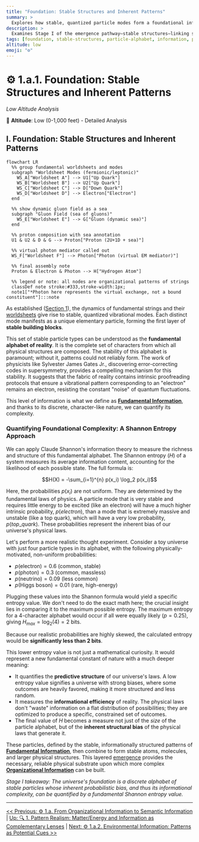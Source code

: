 ```yaml
---
title: "Foundation: Stable Structures and Inherent Patterns"
summary: >
  Explores how stable, quantized particle modes form a foundational information alphabet and how their biased probabilities can be measured with Shannon entropy.
description: >
  Examines Stage I of the emergence pathway—stable structures—linking string worldsheets to elementary particles and introducing an entropy-based metric for the universe's inherent informational bias.
tags: [foundation, stable-structures, particle-alphabet, information, physics]
altitude: low
emoji: "⚙️"
---
```


# ⚙️ 1.a.1. Foundation: Stable Structures and Inherent Patterns
<!-- markdownlint-disable MD036 -->
*Low Altitude Analysis*
<!-- markdownlint-enable MD036 -->

📍 **Altitude**: Low (0-1,000 feet) - Detailed Analysis

## I. Foundation: Stable Structures and Inherent Patterns

```mermaid
flowchart LR
  %% group fundamental worldsheets and modes
  subgraph "Worldsheet Modes (fermionic/leptonic)"
    WS_A["Worldsheet A"] --> U1["Up Quark"]
    WS_B["Worldsheet B"] --> U2["Up Quark"]
    WS_C["Worldsheet C"] --> D["Down Quark"]
    WS_D["Worldsheet D"] --> Electron["Electron"]
  end

  %% show dynamic gluon field as a sea
  subgraph "Gluon Field (sea of gluons)"
    WS_E["Worldsheet E"] --> G["Gluon (dynamic sea)"]
  end

  %% proton composition with sea annotation
  U1 & U2 & D & G --> Proton["Proton (2U+1D + sea)"]

  %% virtual photon mediator called out
  WS_F["Worldsheet F"] --> Photon["Photon (virtual EM mediator)"]

  %% final assembly note
  Proton & Electron & Photon --> H["Hydrogen Atom"]

  %% legend or note: all nodes are organizational patterns of strings
  classDef note stroke:#333,stroke-width:1px;
  note1["*Photon here represents the virtual exchange, not a bound constituent"]:::note
```

As established ([Section 1](../1-pattern-realism.md)), the dynamics of fundamental strings and their [worldsheets](../../glossary/W.md#worldsheet) give rise to stable, quantized vibrational modes. Each distinct mode manifests as a unique elementary particle, forming the first layer of **stable building blocks**.

This set of stable particle types can be understood as the **fundamental alphabet of reality**. It is the complete set of characters from which all physical structures are composed. The stability of this alphabet is paramount; without it, patterns could not reliably form. The work of physicists like Sylvester James Gates Jr., discovering error-correcting codes in supersymmetry, provides a compelling mechanism for this stability. It suggests that the fabric of reality contains intrinsic proofreading protocols that ensure a vibrational pattern corresponding to an "electron" remains an electron, resisting the constant "noise" of quantum fluctuations.

This level of information is what we define as **[Fundamental Information](../../glossary/F.md#fundamental-information)**, and thanks to its discrete, character-like nature, we can quantify its complexity.

### Quantifying Foundational Complexity: A Shannon Entropy Approach

We can apply Claude Shannon's information theory to measure the richness and structure of this fundamental alphabet. The Shannon entropy ($H$) of a system measures its average information content, accounting for the likelihood of each possible state. The full formula is:

$$H(X) = -\sum_{i=1}^{n} p(x_i) \log_2 p(x_i)$$

Here, the probabilities $p(x_i)$ are not uniform. They are determined by the fundamental laws of physics. A particle mode that is very stable and requires little energy to be excited (like an electron) will have a much higher intrinsic probability, $p(electron)$, than a mode that is extremely massive and unstable (like a top quark), which will have a very low probability, $p(top\_quark)$. These probabilities represent the inherent bias of our universe's physical laws.

Let's perform a more realistic thought experiment. Consider a toy universe with just four particle types in its alphabet, with the following physically-motivated, non-uniform probabilities:

- $p(\text{electron}) = 0.6$ (common, stable)
- $p(\text{photon}) = 0.3$ (common, massless)
- $p(\text{neutrino}) = 0.09$ (less common)
- $p(\text{Higgs boson}) = 0.01$ (rare, high-energy)

Plugging these values into the Shannon formula would yield a specific entropy value. We don't need to do the exact math here; the crucial insight lies in comparing it to the maximum possible entropy. The maximum entropy for a 4-character alphabet would occur if all were equally likely ($p=0.25$), giving $H_{max} = \log_2(4) = 2$ bits.

Because our realistic probabilities are highly skewed, the calculated entropy would be **significantly less than 2 bits**.

This lower entropy value is not just a mathematical curiosity. It would represent a new fundamental constant of nature with a much deeper meaning:

- It quantifies the **predictive structure** of our universe's laws. A low entropy value signifies a universe with strong biases, where some outcomes are heavily favored, making it more structured and less random.
- It measures the **informational efficiency** of reality. The physical laws don't "waste" information on a flat distribution of possibilities; they are optimized to produce a specific, constrained set of outcomes.
- The final value of $H$ becomes a measure not just of the *size* of the particle alphabet, but of the **inherent structural bias** of the physical laws that generate it.

These particles, defined by the stable, informationally structured patterns of **[Fundamental Information](../../glossary/F.md#fundamental-information)**, then combine to form stable atoms, molecules, and larger physical structures. This layered [emergence](../../glossary/E.md#emergence) provides the necessary, reliable physical substrate upon which more complex **[Organizational Information](../../glossary/O.md#organizational-information)** can be built.

*Stage I takeaway: The universe's foundation is a discrete alphabet of stable particles whose inherent probabilistic bias, and thus its informational complexity, can be quantified by a fundamental Shannon entropy value.*

---
[<< Previous: ⚙️ 1.a. From Organizational Information to Semantic Information](1a-pathway-emergence.md) | [Up: 🔍 1. Pattern Realism: Matter/Energy and Information as Complementary Lenses](../1-pattern-realism.md) | [Next: ⚙️ 1.a.2. Environmental Information: Patterns as Potential Cues >>](1a2-environmental-information.md)
